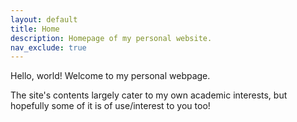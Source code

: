 ```yaml
---
layout: default
title: Home
description: Homepage of my personal website.
nav_exclude: true
---
```


Hello, world! Welcome to my personal webpage.

The site's contents largely cater to my own academic interests, but hopefully
some of it is of use/interest to you too!
